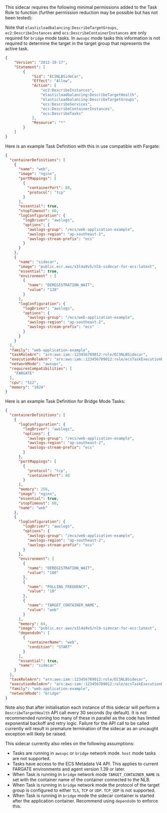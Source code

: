 This sidecar requires the following minimal permissions added to the Task Role to function (further permission reduction may be possible but has not been tested):

Note that `elasticloadbalancing:DescribeTargetGroups`, `ec2:DescribeInstances` and `ecs:DescribeContainerInstances` are only required for `bridge` mode tasks. In `awsvpc` mode tasks this information is not required to determine the target in the target group that represents the active task.

```json
{
    "Version": "2012-10-17",
    "Statement": [
        {
            "Sid": "ECSNLBSideCar",
            "Effect": "Allow",
            "Action": [
                "ec2:DescribeInstances",
                "elasticloadbalancing:DescribeTargetHealth",
                "elasticloadbalancing:DescribeTargetGroups",
                "ecs:DescribeServices",
                "ecs:DescribeContainerInstances",
                "ecs:DescribeTasks"
            ],
            "Resource": "*"
        }
    ]
}
```

Here is an example Task Definition with this in use compatible with Fargate:

```json
{
  "containerDefinitions": [
    {
      "name": "web",
      "image": "nginx",
      "portMappings": [
        {
          "containerPort": 80,
          "protocol": "tcp"
        }
      ],
      "essential": true,
      "stopTimeout": 60,
      "logConfiguration": {
        "logDriver": "awslogs",
        "options": {
          "awslogs-group": "/ecs/web-application-example",
          "awslogs-region": "ap-southeast-2",
          "awslogs-stream-prefix": "ecs"
        }
      }
    },
    {
      "name": "sidecar",
      "image": "public.ecr.aws/x3l4a9v5/nlb-sidecar-for-ecs:latest",
      "essential": true,
      "environment" : [
        {
          "name": "DEREGISTRATION_WAIT",
          "value": "120"
        }     
      ],
      "logConfiguration": {
        "logDriver": "awslogs",
        "options": {
          "awslogs-group": "/ecs/web-application-example",
          "awslogs-region": "ap-southeast-2",
          "awslogs-stream-prefix": "ecs"
        }
      }
    }
  ],
  "family": "web-application-example",
  "taskRoleArn": "arn:aws:iam::123456789012:role/ECSNLBSidecar",
  "executionRoleArn": "arn:aws:iam::123456789012:role/ecsTaskExecutionRole",
  "networkMode": "awsvpc",
  "requiresCompatibilities": [
    "FARGATE"
  ],
  "cpu": "512",
  "memory": "1024"
}
```

Here is an example Task Definition for Bridge Mode Tasks:

```json
{
  "containerDefinitions": [
    {
      "logConfiguration": {
        "logDriver": "awslogs",
        "options": {
          "awslogs-group": "/ecs/web-application-example",
          "awslogs-region": "ap-southeast-2",
          "awslogs-stream-prefix": "ecs"
        }
      },
      "portMappings": [
        {
          "protocol": "tcp",
          "containerPort": 80
        }
      ],
      "memory": 256,
      "image": "nginx",
      "essential": true,
      "stopTimeout": 60,
      "name": "web"
    },
    {
      "logConfiguration": {
        "logDriver": "awslogs",
        "options": {
          "awslogs-group": "/ecs/web-application-example",
          "awslogs-region": "ap-southeast-2",
          "awslogs-stream-prefix": "ecs"
        }
      },
      "environment": [
        {
          "name": "DEREGISTRATION_WAIT",
          "value": "180"
        },
        {
          "name": "POLLING_FREQUENCY",
          "value": "10"
        },
        {
          "name": "TARGET_CONTAINER_NAME",
          "value": "web"
        }
      ],
      "memory": 64,
      "image": "public.ecr.aws/x3l4a9v5/nlb-sidecar-for-ecs:latest",
      "dependsOn": [
        {
          "containerName": "web",
          "condition": "START"
        }
      ],
      "essential": true,
      "name": "sidecar"
    }
  ],
  "taskRoleArn": "arn:aws:iam::123456789012:role/ECSNLBSidecar",
  "executionRoleArn": "arn:aws:iam::123456789012:role/ecsTaskExecutionRole",
  "family": "web-application-example",
  "networkMode": "bridge"
}
```

Note also that after initialisation each instance of this sidecar will perform a `DescribeTargetHealth` API call every 30 seconds (by default). It is not recommended running too many of these in parallel as the code has limited exponential backoff and retry logic. Failure for the API call to be called currently will result in premature termination of the sidecar as an uncaught exception will likely be raised.

This sidecar currently also relies on the following assumptions:

- Tasks are running in `awsvpc` or `bridge` network mode. `host` mode tasks are not supported.
- Tasks have access to the ECS Metadata V4 API. This applies to current FARGATE environments and agent version 1.39 or later.
- When Task is running in `bridge` network mode `TARGET_CONTAINER_NAME` is set with the container name of the container connected to the NLB.
- When Task is running in `bridge` network mode the protocol of the target group is configured to either `TLS`, `TCP` or `UDP`. `TCP_UDP` is not supported. 
- When Task is running in `bridge` mode the sidecar container is started after the application container. Recommend using `dependsOn` to enforce this.
